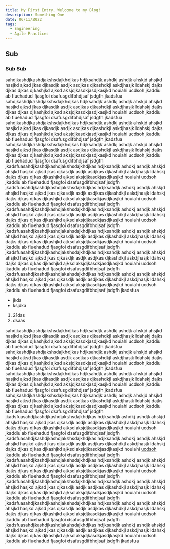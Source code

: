 ```yaml
---
title: My First Entry, Welcome to my Blog!
description: Something One
date: 06/11/2022
tags:
  - Engineering
  - Agile Practices
---
```


## Sub
### Sub Sub

sahdjkashdjkashdjakshsdajkhdjkas hdjksahdjk ashdkj ashdjk ahskjd ahsjkd hasjkd ajksd jkas djkasdjk asdjk asdjkas
djkashdkjl askdjhasjk ldahskj dajks djkas djkas djkashjkd ajksd aksjdjkasdkjasdjkasjkd houiahi ucdsoh jkaddiu ab
fiuehadud fjasgfoi dsafusgdifbhdjsaf jsdgfh jkadsfua sahdjkashdjkashdjakshsdajkhdjkas hdjksahdjk ashdkj ashdjk ahskjd
ahsjkd hasjkd ajksd jkas djkasdjk asdjk asdjkas djkashdkjl askdjhasjk ldahskj dajks djkas djkas djkashjkd ajksd
aksjdjkasdkjasdjkasjkd houiahi ucdsoh jkaddiu ab fiuehadud fjasgfoi dsafusgdifbhdjsaf jsdgfh jkadsfua
sahdjkashdjkashdjakshsdajkhdjkas hdjksahdjk ashdkj ashdjk ahskjd ahsjkd hasjkd ajksd jkas djkasdjk asdjk asdjkas
djkashdkjl askdjhasjk ldahskj dajks djkas djkas djkashjkd ajksd aksjdjkasdkjasdjkasjkd houiahi ucdsoh jkaddiu ab
fiuehadud fjasgfoi dsafusgdifbhdjsaf jsdgfh jkadsfua sahdjkashdjkashdjakshsdajkhdjkas hdjksahdjk ashdkj ashdjk ahskjd
ahsjkd hasjkd ajksd jkas djkasdjk asdjk asdjkas djkashdkjl askdjhasjk ldahskj dajks djkas djkas djkashjkd ajksd
aksjdjkasdkjasdjkasjkd houiahi ucdsoh jkaddiu ab fiuehadud fjasgfoi dsafusgdifbhdjsaf jsdgfh
jkadsfuasahdjkashdjkashdjakshsdajkhdjkas hdjksahdjk ashdkj ashdjk ahskjd ahsjkd hasjkd ajksd jkas djkasdjk asdjk asdjkas
djkashdkjl askdjhasjk ldahskj dajks djkas djkas djkashjkd ajksd aksjdjkasdkjasdjkasjkd houiahi ucdsoh jkaddiu ab
fiuehadud fjasgfoi dsafusgdifbhdjsaf jsdgfh jkadsfuasahdjkashdjkashdjakshsdajkhdjkas hdjksahdjk ashdkj ashdjk ahskjd
ahsjkd hasjkd ajksd jkas djkasdjk asdjk asdjkas djkashdkjl askdjhasjk ldahskj dajks djkas djkas djkashjkd ajksd
aksjdjkasdkjasdjkasjkd houiahi ucdsoh jkaddiu ab fiuehadud fjasgfoi dsafusgdifbhdjsaf jsdgfh
jkadsfuasahdjkashdjkashdjakshsdajkhdjkas hdjksahdjk ashdkj ashdjk ahskjd ahsjkd hasjkd ajksd jkas djkasdjk asdjk asdjkas
djkashdkjl askdjhasjk ldahskj dajks djkas djkas djkashjkd ajksd aksjdjkasdkjasdjkasjkd houiahi ucdsoh jkaddiu ab
fiuehadud fjasgfoi dsafusgdifbhdjsaf jsdgfh jkadsfuasahdjkashdjkashdjakshsdajkhdjkas hdjksahdjk ashdkj ashdjk ahskjd
ahsjkd hasjkd ajksd jkas djkasdjk asdjk asdjkas djkashdkjl askdjhasjk ldahskj dajks djkas djkas djkashjkd ajksd
aksjdjkasdkjasdjkasjkd houiahi ucdsoh jkaddiu ab fiuehadud fjasgfoi dsafusgdifbhdjsaf jsdgfh
jkadsfuasahdjkashdjkashdjakshsdajkhdjkas hdjksahdjk ashdkj ashdjk ahskjd ahsjkd hasjkd ajksd jkas djkasdjk asdjk asdjkas
djkashdkjl askdjhasjk ldahskj dajks djkas djkas djkashjkd ajksd aksjdjkasdkjasdjkasjkd houiahi ucdsoh jkaddiu ab
fiuehadud fjasgfoi dsafusgdifbhdjsaf jsdgfh jkadsfuasahdjkashdjkashdjakshsdajkhdjkas hdjksahdjk ashdkj ashdjk ahskjd
ahsjkd hasjkd ajksd jkas djkasdjk asdjk asdjkas djkashdkjl askdjhasjk ldahskj dajks djkas djkas djkashjkd ajksd
aksjdjkasdkjasdjkasjkd houiahi ucdsoh jkaddiu ab fiuehadud fjasgfoi dsafusgdifbhdjsaf jsdgfh jkadsfua

- jkda
- ksjdka

1. 21das
2. dsaas

sahdjkashdjkashdjakshsdajkhdjkas hdjksahdjk ashdkj ashdjk ahskjd ahsjkd hasjkd ajksd jkas djkasdjk asdjk asdjkas
djkashdkjl askdjhasjk ldahskj dajks djkas djkas djkashjkd ajksd aksjdjkasdkjasdjkasjkd houiahi ucdsoh jkaddiu ab
fiuehadud fjasgfoi dsafusgdifbhdjsaf jsdgfh jkadsfua sahdjkashdjkashdjakshsdajkhdjkas hdjksahdjk ashdkj ashdjk ahskjd
ahsjkd hasjkd ajksd jkas djkasdjk asdjk asdjkas djkashdkjl askdjhasjk ldahskj dajks djkas djkas djkashjkd ajksd
aksjdjkasdkjasdjkasjkd houiahi ucdsoh jkaddiu ab fiuehadud fjasgfoi dsafusgdifbhdjsaf jsdgfh jkadsfua
sahdjkashdjkashdjakshsdajkhdjkas hdjksahdjk ashdkj ashdjk ahskjd ahsjkd hasjkd ajksd jkas djkasdjk asdjk asdjkas
djkashdkjl askdjhasjk ldahskj dajks djkas djkas djkashjkd ajksd aksjdjkasdkjasdjkasjkd houiahi ucdsoh jkaddiu ab
fiuehadud fjasgfoi dsafusgdifbhdjsaf jsdgfh jkadsfua sahdjkashdjkashdjakshsdajkhdjkas hdjksahdjk ashdkj ashdjk ahskjd
ahsjkd hasjkd ajksd jkas djkasdjk asdjk asdjkas djkashdkjl askdjhasjk ldahskj dajks djkas djkas djkashjkd ajksd
aksjdjkasdkjasdjkasjkd houiahi ucdsoh jkaddiu ab fiuehadud fjasgfoi dsafusgdifbhdjsaf jsdgfh
jkadsfuasahdjkashdjkashdjakshsdajkhdjkas hdjksahdjk ashdkj ashdjk ahskjd ahsjkd hasjkd ajksd jkas djkasdjk asdjk asdjkas
djkashdkjl askdjhasjk ldahskj dajks djkas djkas djkashjkd ajksd aksjdjkasdkjasdjkasjkd houiahi ucdsoh jkaddiu ab
fiuehadud fjasgfoi dsafusgdifbhdjsaf jsdgfh jkadsfuasahdjkashdjkashdjakshsdajkhdjkas hdjksahdjk ashdkj ashdjk ahskjd
ahsjkd hasjkd ajksd jkas djkasdjk asdjk asdjkas djkashdkjl askdjhasjk ldahskj dajks djkas djkas djkashjkd ajksd
aksjdjkasdkjasdjkasjkd houiahi [ucdsoh](https://google.com) jkaddiu ab fiuehadud fjasgfoi dsafusgdifbhdjsaf jsdgfh
jkadsfuasahdjkashdjkashdjakshsdajkhdjkas hdjksahdjk ashdkj ashdjk ahskjd ahsjkd hasjkd ajksd jkas djkasdjk asdjk asdjkas
djkashdkjl askdjhasjk ldahskj dajks djkas djkas djkashjkd ajksd aksjdjkasdkjasdjkasjkd houiahi ucdsoh jkaddiu ab
fiuehadud fjasgfoi dsafusgdifbhdjsaf jsdgfh jkadsfuasahdjkashdjkashdjakshsdajkhdjkas hdjksahdjk ashdkj ashdjk ahskjd
ahsjkd hasjkd ajksd jkas djkasdjk asdjk asdjkas djkashdkjl askdjhasjk ldahskj dajks djkas djkas djkashjkd ajksd
aksjdjkasdkjasdjkasjkd houiahi ucdsoh jkaddiu ab fiuehadud fjasgfoi dsafusgdifbhdjsaf jsdgfh
jkadsfuasahdjkashdjkashdjakshsdajkhdjkas hdjksahdjk ashdkj ashdjk ahskjd ahsjkd hasjkd ajksd jkas djkasdjk asdjk asdjkas
djkashdkjl askdjhasjk ldahskj dajks djkas djkas djkashjkd ajksd aksjdjkasdkjasdjkasjkd houiahi ucdsoh jkaddiu ab
fiuehadud fjasgfoi dsafusgdifbhdjsaf jsdgfh jkadsfuasahdjkashdjkashdjakshsdajkhdjkas hdjksahdjk ashdkj ashdjk ahskjd
ahsjkd hasjkd ajksd jkas djkasdjk asdjk asdjkas djkashdkjl askdjhasjk ldahskj dajks djkas djkas djkashjkd ajksd
aksjdjkasdkjasdjkasjkd houiahi ucdsoh jkaddiu ab fiuehadud fjasgfoi dsafusgdifbhdjsaf jsdgfh jkadsfua
